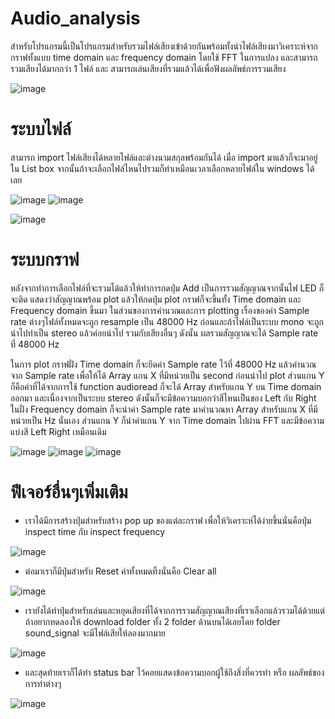 # Audio_analysis
สำหรับโปรแกรมนี้เป็นโปรแกรมสำหรับรวมไฟล์เสียงเข้าด้วยกันพร้อมทั้งนำไฟล์เสียงมาวิเคราะห์จากกราฟทั้งแบบ time domain และ frequency domain โดยใช้ FFT ในการแปลง และสามารถรวมเสียงได้มากกว่า 1 ไฟล์ และ สามารถเล่นเสียงที่รวมแล้วได้เพื่อฟังผลลัพธ์การรวมเสียง

![image](https://user-images.githubusercontent.com/87507926/142205815-62e765e6-303b-451a-89d6-4578ec424b7a.png)



# ระบบไฟล์
สามารถ import ไฟล์เสียงได้หลายไฟล์และต่างนามสกุลพร้อมกันได้ เมื่อ import มาแล้วก็จะมาอยู่ใน List box จากนั้นถ้าจะเลือกไฟล์ไหนไปรวมก็ทำเหมือนเวลาเลือกหลายไฟล์ใน windows ได้เลย 

![image](https://user-images.githubusercontent.com/87507926/142205541-ca3d234e-9b17-4258-8d6f-d1b0f562bdce.png)
![image](https://user-images.githubusercontent.com/87507926/142205554-6f79dbd9-bf54-4919-b7c9-28d2edcb85f0.png)

![image](https://user-images.githubusercontent.com/87507926/142206024-cbc6c694-cc51-40ba-84e5-2630dc2a02ab.png)

# ระบบกราฟ
หลังจากทำการเลือกไฟล์ที่จะรวมได้แล้วให้ทำการกดปุ่ม Add เป็นการรวมสัญญาณจากนั้นไฟ LED ก็จะติด แสดงว่าสัญญาณพร้อม plot แล้วให้กดปุ่ม plot กราฟก็จะขึ้นทั้ง Time domain และ Frequency domain ขึ้นมา
ในส่วนของการคำนวณและการ plotting เรื่องของค่า Sample rate ต่างๆไฟล์ทั้งหมดจะถูก resample เป็น 48000 Hz ก่อนและถ้าไฟล์เป็นระบบ mono จะถูกนำไปทำเป็น stereo แล้วค่อยนำไป รวมกับเสียงอื่นๆ ดังนั้น ผลรวมสัญญาณจะได้ Sample rate ที่ 48000 Hz 

ในการ plot กราฟฝั่ง Time domain ก็จะยึดค่า Sample rate ไว้ที่ 48000 Hz แล้วคำนวณจาก Sample rate เพื่อให้ได้ Array แกน X ที่มีหน่วยเป็น second ก่อนนำไป plot ส่วนแกน Y ก็คือค่าที่ได้จากการใช้ function audioread ก็จะได้ Array สำหรับแกน Y บน Time domain ออกมา และเนื่องจากเป็นระบบ stereo ดังนั้นก็จะมีข้อความบอกว่าสีไหนเป็นของ Left กับ Right ในฝั่ง Frequency domain ก็จะนำค่า Sample rate มาคำนวณหา Array สำหรับแกน X ที่มีหน่วยเป็น Hz นั่นเอง ส่วนแกน Y ก็นำค่าแกน Y จาก Time domain ไปผ่าน FFT และมีข้อความแบ่งสี Left Right เหมือนเดิม

![image](https://user-images.githubusercontent.com/87507926/142210168-ba68ae49-5c24-42e7-8b7d-4fd0a5985583.png)
![image](https://user-images.githubusercontent.com/87507926/142210176-3f0f3ba2-ab60-41b3-9b05-bc771d7632eb.png)
![image](https://user-images.githubusercontent.com/87507926/142210188-0f46eeb0-8e71-47fa-88ac-6d1bd2b1aa71.png)


# ฟีเจอร์อื่นๆเพิ่มเติม
- เราได้มีการสร้างปุ่มสำหรับสร้าง pop up ของแต่ละกราฟ เพื่อให้วิเคราะห์ได้ง่ายขึ้นนั่นคือปุ่ม inspect time กับ inspect frequency 

![image](https://user-images.githubusercontent.com/87507926/142213039-e53c261e-1c70-4456-9688-643e72021326.png)

- ต่อมาเราก็มีปุ่มสำหรับ Reset ค่าทั้งหมดทิ้งนั่นคือ Clear all 

![image](https://user-images.githubusercontent.com/87507926/142216275-6b174725-23b5-453c-b4f9-f25f19280191.png)

- เรายังได้ทำปุ่มสำหรับเล่นและหยุดเสียงที่ได้จากการรวมสัญญาณเสียงที่เราเลือกแล้วรวมได้ด้วยแต่ ถ้าอยากทดลองให้ download folder ทั้ง 2 folder ด้านบนได้เลยโดย folder sound_signal จะมีไฟล์เสียให้ลองมากมาย

![image](https://user-images.githubusercontent.com/87507926/142216686-3571a374-fec8-4aae-896b-51f48e01cfbe.png)

- และสุดท้ายเราก็ได้ทำ status bar ไว้คอยแสดงข้อความบอกผู้ใช้ถึงสิ่งที่ควรทำ หรือ ผลลัพธ์ของการทำต่างๆ

![image](https://user-images.githubusercontent.com/87507926/142217108-f9b148b8-9451-4c50-9513-56d367d90eea.png)



